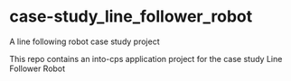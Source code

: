# case-study_line_follower_robot

A line following robot case study project

This repo contains an into-cps application project for the case study Line Follower Robot
